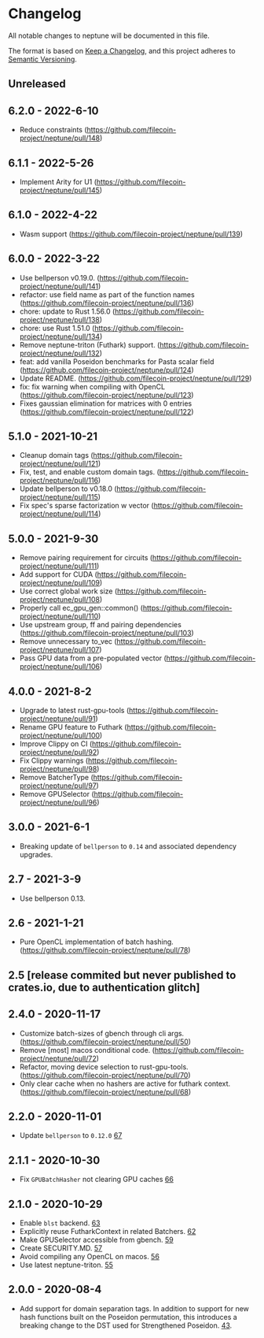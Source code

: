 # Changelog

All notable changes to neptune will be documented in this file.

The format is based on [Keep a Changelog](https://keepachangelog.com/en/1.0.0/),
and this project adheres to [Semantic Versioning](https://book.async.rs/overview/stability-guarantees.html).

## Unreleased

## 6.2.0 - 2022-6-10
- Reduce constraints (https://github.com/filecoin-project/neptune/pull/148)

## 6.1.1 - 2022-5-26
- Implement Arity for U1 (https://github.com/filecoin-project/neptune/pull/145)

## 6.1.0 - 2022-4-22
- Wasm support (https://github.com/filecoin-project/neptune/pull/139)

## 6.0.0 - 2022-3-22

- Use bellperson v0.19.0. (https://github.com/filecoin-project/neptune/pull/141)
- refactor: use field name as part of the function names (https://github.com/filecoin-project/neptune/pull/136)
- chore: update to Rust 1.56.0 (https://github.com/filecoin-project/neptune/pull/138)
- chore: use Rust 1.51.0 (https://github.com/filecoin-project/neptune/pull/134)
- Remove neptune-triton (Futhark) support. (https://github.com/filecoin-project/neptune/pull/132)
- feat: add vanilla Poseidon benchmarks for Pasta scalar field (https://github.com/filecoin-project/neptune/pull/124)
- Update README. (https://github.com/filecoin-project/neptune/pull/129)
- fix: fix warning when compiling with OpenCL (https://github.com/filecoin-project/neptune/pull/123)
- Fixes gaussian elimination for matrices with 0 entries (https://github.com/filecoin-project/neptune/pull/122)

## 5.1.0 - 2021-10-21
- Cleanup domain tags (https://github.com/filecoin-project/neptune/pull/121)
- Fix, test, and enable custom domain tags. (https://github.com/filecoin-project/neptune/pull/116)
- Update bellperson to v0.18.0 (https://github.com/filecoin-project/neptune/pull/115)
- Fix spec's sparse factorization w vector (https://github.com/filecoin-project/neptune/pull/114)

## 5.0.0 - 2021-9-30

- Remove pairing requirement for circuits (https://github.com/filecoin-project/neptune/pull/111)
- Add support for CUDA (https://github.com/filecoin-project/neptune/pull/109)
- Use correct global work size (https://github.com/filecoin-project/neptune/pull/108)
- Properly call ec_gpu_gen::common() (https://github.com/filecoin-project/neptune/pull/110)
- Use upstream group, ff and pairing dependencies (https://github.com/filecoin-project/neptune/pull/103)
- Remove unnecessary to_vec (https://github.com/filecoin-project/neptune/pull/107)
- Pass GPU data from a pre-populated vector (https://github.com/filecoin-project/neptune/pull/106)

## 4.0.0 - 2021-8-2
- Upgrade to latest rust-gpu-tools (https://github.com/filecoin-project/neptune/pull/91)
- Rename GPU feature to Futhark (https://github.com/filecoin-project/neptune/pull/100)
- Improve Clippy on CI (https://github.com/filecoin-project/neptune/pull/92)
- Fix Clippy warnings (https://github.com/filecoin-project/neptune/pull/98)
- Remove BatcherType (https://github.com/filecoin-project/neptune/pull/97)
- Remove GPUSelector (https://github.com/filecoin-project/neptune/pull/96)

## 3.0.0 - 2021-6-1
- Breaking update of `bellperson` to `0.14` and associated dependency upgrades.

## 2.7 - 2021-3-9
- Use bellperson 0.13.

## 2.6 - 2021-1-21
- Pure OpenCL implementation of batch hashing. (https://github.com/filecoin-project/neptune/pull/78)

## 2.5 [release commited but never published to crates.io, due to authentication glitch]

## 2.4.0 - 2020-11-17

- Customize batch-sizes of gbench through cli args. (https://github.com/filecoin-project/neptune/pull/50)
- Remove [most] macos conditional code. (https://github.com/filecoin-project/neptune/pull/72)
- Refactor, moving device selection to rust-gpu-tools. (https://github.com/filecoin-project/neptune/pull/70)
- Only clear cache when no hashers are active for futhark context. (https://github.com/filecoin-project/neptune/pull/68)

## 2.2.0 - 2020-11-01

- Update `bellperson` to `0.12.0`
  [67](https://github.com/filecoin-project/neptune/pull/67)

## 2.1.1 - 2020-10-30

- Fix `GPUBatchHasher` not clearing GPU caches
  [66](https://github.com/filecoin-project/neptune/pull/66)

## 2.1.0 - 2020-10-29

- Enable `blst` backend.
  [63](https://github.com/filecoin-project/neptune/pull/63)
- Explicitly reuse FutharkContext in related Batchers.
  [62](https://github.com/filecoin-project/neptune/pull/62)
- Make GPUSelector accessible from gbench.
  [59](https://github.com/filecoin-project/neptune/pull/59)
- Create SECURITY.MD.
  [57](https://github.com/filecoin-project/neptune/pull/57)
- Avoid compiling any OpenCL on macos.
  [56](https://github.com/filecoin-project/neptune/pull/56)
- Use latest neptune-triton.
  [55](https://github.com/filecoin-project/neptune/pull/55)

## 2.0.0 - 2020-08-4

- Add support for domain separation tags. In addition to support for new hash functions built on the Poseidon permutation,
  this introduces a breaking change to the DST used for Strengthened Poseidon.
  [43](https://github.com/filecoin-project/neptune/pull/43).

